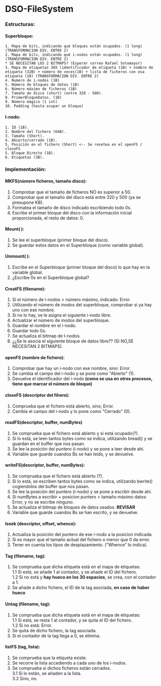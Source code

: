 # DSO-FileSystem

### Estructuras:

#### Superbloque:
    1. Mapa de bits, indicando qué bloques están ocupados. (1 long) (TRANSFORMACION DIV. ENTRE 2)
    2. Mapa de bits, indicando qué i-nodos están ocupados. (1 long) (TRANSFORMACION DIV. ENTRE 2)
    * SE NECESITAN LOS 2 BITMAPS? (Esperar correo Rafael Sotomayor)
    3. Mapa de etiquetas 30X (identificador de etiqueta (1B) + nombre de etiqueta (32B) + número de veces(1B) + lista de ficheros con esa etiqueta (1B) (TRANSFORMACION DIV. ENTRE 2)
    4. Numero de i-nodos (1B)
    5. Número de bloques de datos (1B)
    6. Número máximo de ficheros (1B)
    7. Tamaño de disco (short) (entre 320 - 500).
    8. PrimerBloqueDatos. (1B)
    9. Número mágico (1 int)
    10. Padding (hasta ocupar un bloque)
    
    
#### I-nodo:
    1. ID (1B).
    2. Nombre del fichero (64B).
    3. Tamaño (Short).
    4. Abierto/cerrado (1B).
    5. Posición en el fichero (Short) <-- Se resetea en el openFS / closeFS
    5. Bloque Directo (1B).
    6. Etiquetas (3B).

### Implementación:

#### MKFS(número ficheros, tamaño disco):
1. Comprobar que el tamaño de ficheros NO es superior a 50.
2. Comprobar que el tamaño del disco está entre 320 y 500 (ya se presupone KB).
3. Formatea el tamaño de disco indicado escribiendo todo 0s.
4. Escribe el primer bloque del disco con la información inicial proporcionada, el resto de datos: 0.

#### Mount( ):
1. Se lee el superbloque (primer bloque del disco).
2. Se guardar estos datos en el Superbloque (como variable global).


#### Unmount( ):
1. Escribe en el Superbloque (primer bloque del disco) lo que hay en la variable global.
2. ¿Escribe 0s en el Superbloque global?


#### CreatFS (filename):
1. Si el número de i-nodos > número máximo, indicado: Error.
2. Utilizando el número de inodos del superbloque, comprobar si ya hay uno con ese nombre.
3. Si no lo hay, se le asigna el siguiente i-nodo libre.
4. Actualizar el número de inodos del superbloque.
5. Guardar el nombre en el i-nodo.
6. Guardar todo 0s.
7. Se actualiza el bitmap de I-nodos.
8. ¿¿Se le asocia el siguiente bloque de datos libre?? (SI NO,SE NECESITAN 2 BITMAPS).


#### openFS (nombre de fichero):
1. Comprobar que hay un i-nodo con ese nombre, sino: Error.
2. Se cambia el campo del i-nodo y se pone como "Abierto" (1).
3. Devuelve el identificador del i-nodo <b>(como se usa en otros procesos, tiene que marcar el número de bloque)</b>


#### closeFS (descriptor del fihero):
1. Comprueba que el fichero está abierto, sino; Error.
2. Cambia el campo del i-nodo y lo pone como "Cerrado" (0).


#### readFS(descriptor, buffer, numBytes)
1. Se comprueba que el fichero está abierto y si está ocupado(?).
2. Si lo está, se leen tantos bytes como se indica, utilizando bread() y se guardan en el buffer que nos pasan.
3. Se lee la posición del puntero (i-nodo) y se pone a leer desde ahí.
4. Variable que guarde cuandos Bs se han leido, y se devuelve.


#### writeFS(descriptor, buffer, numBytes):
1. Se comprueba que el fichero está abierto (?).
2. Si lo está, se escriben tantos bytes como se indica, utilizando bwrite() cogiendolos del buffer que nos pasan.
3. Se lee la posición del puntero (i-nodo) y se pone a escribir desde ahí.
4. Si numBytes a escribir + posicion puntero > tamaño máximo datos: Error, y no se escribe ninguno.
5. Se actualiza el bitmap de bloques de datos usados. <b>REVISAR</b>
6. Variable que guarde cuandos Bs se han escrito, y se devuelve.

#### lseek (descriptor, offset, whence):
1. Actualiza la posición del puntero de ese i-nodo a la posicion indicada.
2. Si es mayor que el tamaño actual del fichero o menor que 0 da error.
3. Tener en cuenta los tipos de desplazamiento. ("Whence" lo indica).

#### Tag (filename, tag):
1. Se comprueba que dicha etiqueta está en el mapa de etiquetas:<br>
    1.1 Si está, se añade 1 al contador, y se añade el ID del fichero.<br>
    1.2 Si no está y <b>hay hueco en los 30 espacios</b>, se crea, con el contador a 1.<br>
2. Se añade a dicho fichero, el ID de la tag asociada, <b>en caso de haber hueco</b><br>

#### Untag (filename, tag):<br>
1. Se comprueba que dicha etiqueta está en el mapa de etiquetas:<br>
    1.1 Si está, se resta 1 al contador, y se quita el ID del fichero.<br>
    1.2 Si no está: Error.<br>
2. Se quita de dicho fichero, la tag asociada.<br>
3. Si el contador de la tag llega a 0, se elimina.<br>

#### listFS (tag, lista):
1. Se comprueba que la etiqueta existe.<br>
2. Se recorre la lista accediendo a cada uno de los i-nodos.<br>
3. Se comprueba si dichos ficheros están cerrados.<br>
    3.1 Si lo están, se añaden a la lista.<br>
    3.2 Sino, no.<br>
